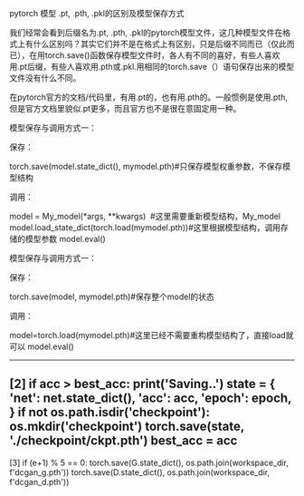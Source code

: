 

<!--
 * @version:
 * @Author:  StevenJokess https://github.com/StevenJokess
 * @Date: 2020-10-21 23:14:05
 * @LastEditors:  StevenJokess https://github.com/StevenJokess
 * @LastEditTime: 2020-11-17 19:57:33
 * @Description:
 * @TODO::
 * @Reference:[1]: https://blog.csdn.net/weixin_38145317/article/details/103582549
 *[2]: https://github.com/kuangliu/pytorch-cifar/blob/master/main.py
 [3]: https://github.com/0809zheng/pokemon-DCGAN-pytorch/blob/master/gan.py
-->
pytorch 模型 .pt, .pth, .pkl的区别及模型保存方式

我们经常会看到后缀名为.pt, .pth, .pkl的pytorch模型文件，这几种模型文件在格式上有什么区别吗？其实它们并不是在格式上有区别，只是后缀不同而已（仅此而已），在用torch.save()函数保存模型文件时，各人有不同的喜好，有些人喜欢用.pt后缀，有些人喜欢用.pth或.pkl.用相同的torch.save（）语句保存出来的模型文件没有什么不同。

在pytorch官方的文档/代码里，有用.pt的，也有用.pth的。一般惯例是使用.pth,但是官方文档里貌似.pt更多，而且官方也不是很在意固定用一种。

模型保存与调用方式一：

保存：

torch.save(model.state_dict(), mymodel.pth)#只保存模型权重参数，不保存模型结构

调用：

model = My_model(*args, **kwargs)  #这里需要重新模型结构，My_model
model.load_state_dict(torch.load(mymodel.pth))#这里根据模型结构，调用存储的模型参数
model.eval()

模型保存与调用方式一：

保存：

torch.save(model, mymodel.pth)#保存整个model的状态

调用：

model=torch.load(mymodel.pth)#这里已经不需要重构模型结构了，直接load就可以
model.eval()

---
[2]
    if acc > best_acc:
        print('Saving..')
        state = {
            'net': net.state_dict(),
            'acc': acc,
            'epoch': epoch,
        }
        if not os.path.isdir('checkpoint'):
            os.mkdir('checkpoint')
        torch.save(state, './checkpoint/ckpt.pth')
        best_acc = acc
---
[3]
    if (e+1) % 5 == 0:
        torch.save(G.state_dict(), os.path.join(workspace_dir, f'dcgan_g.pth'))
        torch.save(D.state_dict(), os.path.join(workspace_dir, f'dcgan_d.pth'))
